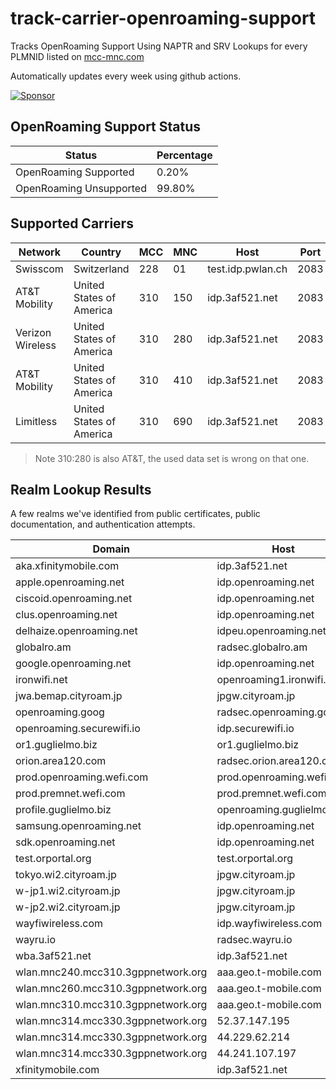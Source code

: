 # track-carrier-openroaming-support

Tracks OpenRoaming Support Using NAPTR and SRV Lookups for every PLMNID listed on [mcc-mnc.com](https://www.mcc-mnc.com/)

Automatically updates every week using github actions.

[![Sponsor](https://img.shields.io/badge/Sponsor-Click%20Here-ff69b4)](https://github.com/sponsors/simeononsecurity)

<!-- Tables Start -->
## OpenRoaming Support Status

| Status                  | Percentage   |
|-------------------------|--------------|
| OpenRoaming Supported   | 0.20%        |
| OpenRoaming Unsupported | 99.80%       |

## Supported Carriers

| Network          | Country                  |   MCC |   MNC | Host              |   Port |
|------------------|--------------------------|-------|-------|-------------------|--------|
| Swisscom         | Switzerland              |   228 |    01 | test.idp.pwlan.ch |   2083 |
| AT&T Mobility    | United States of America |   310 |   150 | idp.3af521.net    |   2083 |
| Verizon Wireless | United States of America |   310 |   280 | idp.3af521.net    |   2083 |
| AT&T Mobility    | United States of America |   310 |   410 | idp.3af521.net    |   2083 |
| Limitless        | United States of America |   310 |   690 | idp.3af521.net    |   2083 |

> Note 310:280 is also AT&T, the used data set is wrong on that one.

## Realm Lookup Results

A few realms we've identified from public certificates, public documentation, and authentication attempts.

| Domain                             | Host                      |   Port |
|------------------------------------|---------------------------|--------|
| aka.xfinitymobile.com              | idp.3af521.net            |   2083 |
| apple.openroaming.net              | idp.openroaming.net       |   2083 |
| ciscoid.openroaming.net            | idp.openroaming.net       |   2083 |
| clus.openroaming.net               | idp.openroaming.net       |   2083 |
| delhaize.openroaming.net           | idpeu.openroaming.net     |   2083 |
| globalro.am                        | radsec.globalro.am        |   2083 |
| google.openroaming.net             | idp.openroaming.net       |   2083 |
| ironwifi.net                       | openroaming1.ironwifi.net |   2083 |
| jwa.bemap.cityroam.jp              | jpgw.cityroam.jp          |   2083 |
| openroaming.goog                   | radsec.openroaming.goog   |   2083 |
| openroaming.securewifi.io          | idp.securewifi.io         |  20830 |
| or1.guglielmo.biz                  | or1.guglielmo.biz         |   2083 |
| orion.area120.com                  | radsec.orion.area120.com  |   2083 |
| prod.openroaming.wefi.com          | prod.openroaming.wefi.com |   2083 |
| prod.premnet.wefi.com              | prod.premnet.wefi.com     |   2083 |
| profile.guglielmo.biz              | openroaming.guglielmo.biz |   2083 |
| samsung.openroaming.net            | idp.openroaming.net       |   2083 |
| sdk.openroaming.net                | idp.openroaming.net       |   2083 |
| test.orportal.org                  | test.orportal.org         |   2083 |
| tokyo.wi2.cityroam.jp              | jpgw.cityroam.jp          |   2083 |
| w-jp1.wi2.cityroam.jp              | jpgw.cityroam.jp          |   2083 |
| w-jp2.wi2.cityroam.jp              | jpgw.cityroam.jp          |   2083 |
| wayfiwireless.com                  | idp.wayfiwireless.com     |   2083 |
| wayru.io                           | radsec.wayru.io           |   2083 |
| wba.3af521.net                     | idp.3af521.net            |   2083 |
| wlan.mnc240.mcc310.3gppnetwork.org | aaa.geo.t-mobile.com      |   2083 |
| wlan.mnc260.mcc310.3gppnetwork.org | aaa.geo.t-mobile.com      |   2083 |
| wlan.mnc310.mcc310.3gppnetwork.org | aaa.geo.t-mobile.com      |   2083 |
| wlan.mnc314.mcc330.3gppnetwork.org | 52.37.147.195             |   2083 |
| wlan.mnc314.mcc330.3gppnetwork.org | 44.229.62.214             |   2083 |
| wlan.mnc314.mcc330.3gppnetwork.org | 44.241.107.197            |   2083 |
| xfinitymobile.com                  | idp.3af521.net            |   2083 |
<!-- Tables End -->
